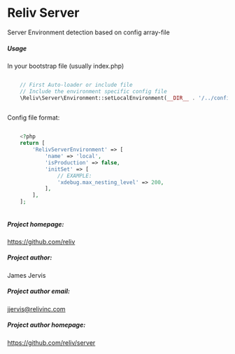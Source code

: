 Reliv Server
============

Server Environment detection based on config array-file 

##### Usage #####
In your bootstrap file (usually index.php)

```php

    // First Auto-loader or include file
    // Include the environment specific config file
    \Reliv\Server\Environment::setLocalEnvironment(__DIR__ . '/../config/env.php');
    
```

Config file format:
```php

    <?php
    return [
        'RelivServerEnvironment' => [
            'name' => 'local',
            'isProduction' => false,
            'initSet' => [
                // EXAMPLE:
                'xdebug.max_nesting_level' => 200,
            ],
        ],
    ];
    
```


##### Project homepage: #####
https://github.com/reliv

##### Project author: #####
James Jervis

##### Project author email: #####
jjervis@relivinc.com

##### Project author homepage: #####
https://github.com/reliv/server
